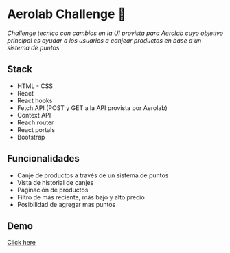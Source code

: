 # Aerolab Challenge 🌟

_Challenge tecnico con cambios en la UI provista para Aerolab cuyo objetivo principal es ayudar a los usuarios a canjear productos en base a un sistema de puntos_ 

## Stack

* HTML - CSS
* React
* React hooks
* Fetch API (POST y GET a la API provista por Aerolab)
* Context API
* Reach router
* React portals
* Bootstrap

## Funcionalidades

* Canje de productos a través de un sistema de puntos
* Vista de historial de canjes
* Paginación de productos
* Filtro de más reciente, más bajo y alto precio
* Posibilidad de agregar mas puntos

## Demo
[Click here](https://fl0rchus.github.io/aerolab-challenge/)
